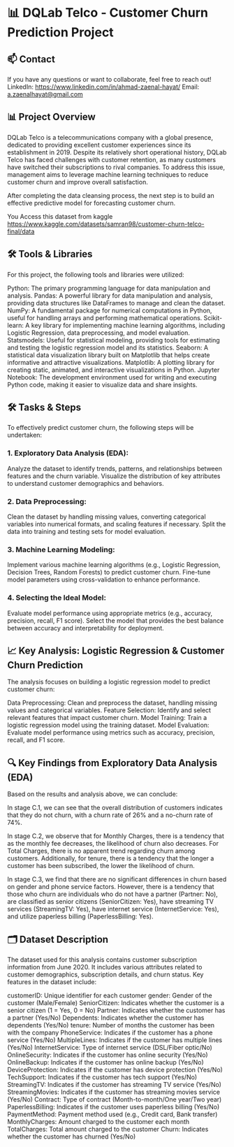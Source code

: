 # 📊 DQLab Telco - Customer Churn Prediction Project
## 📫 Contact
If you have any questions or want to collaborate, feel free to reach out! LinkedIn: https://www.linkedin.com/in/ahmad-zaenal-hayat/ Email: a.zaenalhayat@gmail.com

## 📊 Project Overview
DQLab Telco is a telecommunications company with a global presence, dedicated to providing excellent customer experiences since its establishment in 2019. 
Despite its relatively short operational history, DQLab Telco has faced challenges with customer retention, as many customers have switched their subscriptions to rival companies. 
To address this issue, management aims to leverage machine learning techniques to reduce customer churn and improve overall satisfaction.

After completing the data cleansing process, the next step is to build an effective predictive model for forecasting customer churn.

You Access this dataset from kaggle https://www.kaggle.com/datasets/samran98/customer-churn-telco-final/data

## 🛠️ Tools & Libraries
For this project, the following tools and libraries were utilized:

Python: The primary programming language for data manipulation and analysis.
Pandas: A powerful library for data manipulation and analysis, providing data structures like DataFrames to manage and clean the dataset.
NumPy: A fundamental package for numerical computations in Python, useful for handling arrays and performing mathematical operations.
Scikit-learn: A key library for implementing machine learning algorithms, including Logistic Regression, data preprocessing, and model evaluation.
Statsmodels: Useful for statistical modeling, providing tools for estimating and testing the logistic regression model and its statistics.
Seaborn: A statistical data visualization library built on Matplotlib that helps create informative and attractive visualizations.
Matplotlib: A plotting library for creating static, animated, and interactive visualizations in Python.
Jupyter Notebook: The development environment used for writing and executing Python code, making it easier to visualize data and share insights.

## 🛠️ Tasks & Steps
To effectively predict customer churn, the following steps will be undertaken:

### 1. Exploratory Data Analysis (EDA):

Analyze the dataset to identify trends, patterns, and relationships between features and the churn variable.
Visualize the distribution of key attributes to understand customer demographics and behaviors.

### 2. Data Preprocessing:

Clean the dataset by handling missing values, converting categorical variables into numerical formats, and scaling features if necessary.
Split the data into training and testing sets for model evaluation.

### 3. Machine Learning Modeling:

Implement various machine learning algorithms (e.g., Logistic Regression, Decision Trees, Random Forests) to predict customer churn.
Fine-tune model parameters using cross-validation to enhance performance.

### 4. Selecting the Ideal Model:

Evaluate model performance using appropriate metrics (e.g., accuracy, precision, recall, F1 score).
Select the model that provides the best balance between accuracy and interpretability for deployment.

## 📈 Key Analysis: Logistic Regression & Customer Churn Prediction
The analysis focuses on building a logistic regression model to predict customer churn:

Data Preprocessing: Clean and preprocess the dataset, handling missing values and categorical variables.
Feature Selection: Identify and select relevant features that impact customer churn.
Model Training: Train a logistic regression model using the training dataset.
Model Evaluation: Evaluate model performance using metrics such as accuracy, precision, recall, and F1 score.

## 🔍 Key Findings from Exploratory Data Analysis (EDA)
Based on the results and analysis above, we can conclude:

In stage C.1, we can see that the overall distribution of customers indicates that they do not churn, with a churn rate of 26% and a no-churn rate of 74%.

In stage C.2, we observe that for Monthly Charges, there is a tendency that as the monthly fee decreases, the likelihood of churn also decreases. For Total Charges, there is no apparent trend regarding churn among customers. Additionally, for tenure, there is a tendency that the longer a customer has been subscribed, the lower the likelihood of churn.

In stage C.3, we find that there are no significant differences in churn based on gender and phone service factors. However, there is a tendency that those who churn are individuals who do not have a partner (Partner: No), are classified as senior citizens (SeniorCitizen: Yes), have streaming TV services (StreamingTV: Yes), have internet service (InternetService: Yes), and utilize paperless billing (PaperlessBilling: Yes).



## 🗂 Dataset Description
The dataset used for this analysis contains customer subscription information from June 2020. 
It includes various attributes related to customer demographics, subscription details, and churn status. Key features in the dataset include:

customerID: Unique identifier for each customer
gender: Gender of the customer (Male/Female)
SeniorCitizen: Indicates whether the customer is a senior citizen (1 = Yes, 0 = No)
Partner: Indicates whether the customer has a partner (Yes/No)
Dependents: Indicates whether the customer has dependents (Yes/No)
tenure: Number of months the customer has been with the company
PhoneService: Indicates if the customer has a phone service (Yes/No)
MultipleLines: Indicates if the customer has multiple lines (Yes/No)
InternetService: Type of internet service (DSL/Fiber optic/No)
OnlineSecurity: Indicates if the customer has online security (Yes/No)
OnlineBackup: Indicates if the customer has online backup (Yes/No)
DeviceProtection: Indicates if the customer has device protection (Yes/No)
TechSupport: Indicates if the customer has tech support (Yes/No)
StreamingTV: Indicates if the customer has streaming TV service (Yes/No)
StreamingMovies: Indicates if the customer has streaming movies service (Yes/No)
Contract: Type of contract (Month-to-month/One year/Two year)
PaperlessBilling: Indicates if the customer uses paperless billing (Yes/No)
PaymentMethod: Payment method used (e.g., Credit card, Bank transfer)
MonthlyCharges: Amount charged to the customer each month
TotalCharges: Total amount charged to the customer
Churn: Indicates whether the customer has churned (Yes/No)

